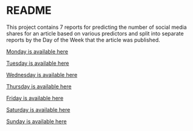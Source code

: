 README
================

This project contains 7 reports for predicting the number of social media shares for an article based on various predictors and split into separate reports by the Day of the Week that the article was published.

[Monday is available here](https://saararaja.github.io/ST558--Project-2/Reports/Monday_Report.html)

[Tuesday is available here](https://saararaja.github.io/ST558--Project-2/Reports/Tuesday_Report.html)

[Wednesday is available here](https://saararaja.github.io/ST558--Project-2/Reports/Wednesday_Report.html)

[Thursday is available here](https://saararaja.github.io/ST558--Project-2/Reports/Thursday_Report.html)

[Friday is available here](https://saararaja.github.io/ST558--Project-2/Reports/Friday_Report.html)

[Saturday is available here](https://saararaja.github.io/ST558--Project-2/Reports/Saturday_Report.html)

[Sunday is available here](https://saararaja.github.io/ST558--Project-2/Reports/Sunday_Report.html)
